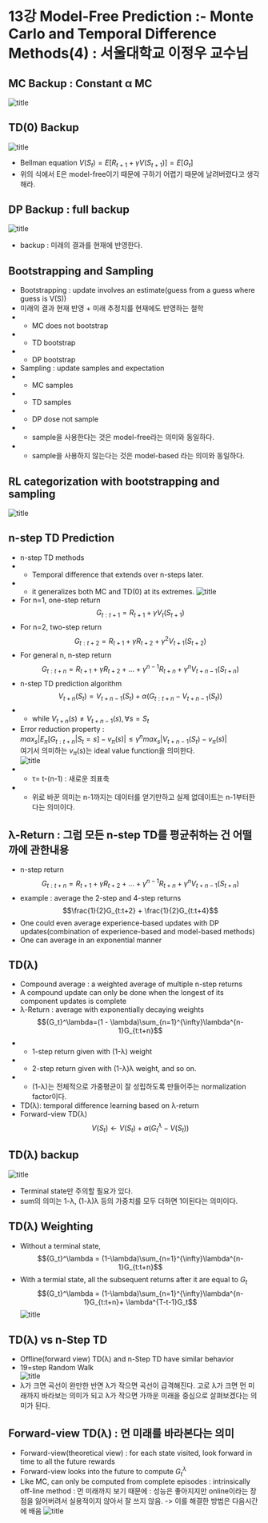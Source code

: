 # 13강 Model-Free Prediction :- Monte Carlo and Temporal Difference Methods(4) : 서울대학교 이정우 교수님

## MC Backup : Constant &alpha; MC
![title](./img/69_MC.PNG)

## TD(0) Backup
![title](./img/70_TD.PNG)
- Bellman equation $V(S_t) = E[R_{t+1} + \gamma V(S_{t+1})]=E[G_t]$
- 위의 식에서 E은 model-free이기 때문에 구하기 어렵기 때문에 날려버렸다고 생각해라.

## DP Backup : full backup
![title](./img/71_DP.PNG)
- backup : 미래의 결과를 현재에 반영한다.

## Bootstrapping and Sampling
- Bootstrapping : update involves an estimate(guess from a guess where guess is V(S))
- 미래의 결과 현재 반영 + 미래 추정치를 현재에도 반영하는 철학
- - MC does not bootstrap
- - TD bootstrap
- - DP bootstrap
- Sampling : update samples and expectation
- - MC samples
- - TD samples 
- - DP dose not sample 
- - sample을 사용한다는 것은 model-free라는 의미와 동일하다. 
- - sample을 사용하지 않는다는 것은 model-based 라는 의미와 동일하다.

## RL categorization with bootstrapping and sampling
![title](./img/72_RL.PNG)

## n-step TD Prediction
- n-step TD methods
- - Temporal difference that extends over n-steps later.
- - it generalizes both MC and TD(0) at its extremes.
![title](./img/73_TD.PNG)
- For n=1, one-step return 
$$G_{t:t+1} = R_{t+1} + \gamma V_t(S_{t+1})$$
- For n=2, two-step return
$$G_{t:t+2} = R_{t+1} + \gamma R_{t+2} + \gamma^2 V_{t+1}(S_{t+2})$$
- For general n, n-step return
$$G_{t:t+n} = R_{t+1} + \gamma R_{t+2} + ... + \gamma^{n-1} R_{t+n} + \gamma^n V_{t+n-1}(S_{t+n})$$
- n-step TD prediction algorithm
$$V_{t+n}(S_t)= V_{t+n-1}(S_t)+\alpha(G_{t:t+n} - V_{t+n-1}(S_t))$$
- - while $V_{t+n}(s) \neq V_{t+n-1}(s), \forall s =S_t$
- Error reduction property :  
$max_s|E_\pi[G_{t:t+n}|S_t=s]-v_\pi(s)|\leq \gamma^nmax_s|V_{t+n-1}(S_t)-v_\pi(s)|$  
여기서 의미하는 $v_\pi$(s)는 ideal value function을 의미한다.  
![title](./img/74_TD.PNG)
- - &tau;= t-(n-1) : 새로운 죄표축
- - 위로 바꾼 의미는 n-1까지는 데이터를 얻기만하고 실제 없데이트는 n-1부터한다는 의미이다.

## &lambda;-Return : 그럼 모든 n-step TD를 평균취하는 건 어떨까에 관한내용
- n-step return  
$$G_{t:t+n} = R_{t+1} + \gamma R_{t+2} + ... + \gamma^{n-1} R_{t+n} + \gamma^n V_{t+n-1}(S_{t+n})$$
- example : average the 2-step and 4-step returns
$$\frac{1}{2}G_{t:t+2} + \frac{1}{2}G_{t:t+4}$$
- One could even average experience-based updates with DP updates(combination of experience-based and model-based methods)
- One can average in an exponential manner

## TD(&lambda;)
- Compound average : a weighted average of multiple n-step returns
- A compound update can only be done when the longest of its component updates is complete
- &lambda;-Return : average with exponentially decaying weights
$${G_t}^\lambda=(1 - \lambda)\sum_{n=1}^{\infty}\lambda^{n-1}G_{t:t+n}$$
- - 1-step return given with (1-&lambda;) weight
- - 2-step return given with (1-&lambda;)&lambda; weight, and so on.
- - (1-&lambda;)는 전체적으로 가중평균이 잘 성립하도록 만들어주는 normalization factor이다.
- TD(&lambda;): temporal difference learning based on &lambda;-return
- Forward-view TD(&lambda;)
$$V(S_t) \leftarrow V(S_t)+ \alpha({G_t}^\lambda-V(S_t))$$

## TD(&lambda;) backup
![title](./img/75_TD.PNG)
- Terminal state만 주의할 필요가 있다.
- sum의 의미는 1-&lambda;, (1-&lambda;)&lambda; 등의 가중치를 모두 더하면 1이된다는 의미이다.

## TD(&lambda;) Weighting
- Without a terminal state, 
$${G_t}^\lambda = (1-\lambda)\sum_{n=1}^{\infty}\lambda^{n-1}G_{t:t+n}$$
- With a termial state, all the subsequent returns after it are equal to $G_t$
$${G_t}^\lambda = (1-\lambda)\sum_{n=1}^{\infty}\lambda^{n-1}G_{t:t+n}+ \lambda^{T-t-1}G_t$$
![title](./img/76_weight.PNG)

## TD(&lambda;) vs n-Step TD
- Offline(forward view) TD(&lambda;) and n-Step TD have similar behavior
- 19=step Random Walk  
![title](./img/77_TDandnstepTD.PNG)
- &lambda;가 크면 곡선이 완만한 반면 &lambda;가 작으면 곡선이 급격해진다. 고로 &lambda;가 크면 먼 미래까지 바라보는 의미가 되고 &lambda;가 작으면 가까운 미래을 중심으로 살펴보겠다는 의미가 된다.

## Forward-view TD(&lambda;) : 먼 미래를 바라본다는 의미
- Forward-view(theoretical view) : for each state visited, look forward in time to all the future rewards
- Forward-view looks into the future to compute ${G_t}^\lambda$
- Like MC, can only be computed from complete episodes : intrinsically off-line method : 먼 미래까지 보기 때문에  : 성능은 좋아지지만 online이라는 장점을 잃어버려서 실용적이지 않아서 잘 쓰지 않음.  -> 이를 해결한 방법은 다음시간에 배움
![title](./img/78_TD.PNG)
